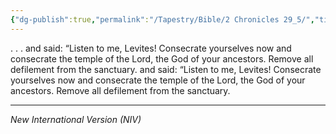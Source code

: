```yaml
---
{"dg-publish":true,"permalink":"/Tapestry/Bible/2 Chronicles 29_5/","title":"2 Chronicles 29:5]","hide":true,"tags":["bible"],"dgHomeLink":true,"dgShowLocalGraph":true,"dgEnableSearch":true}
---
```



 . . .  and said: “Listen to me, Levites! Consecrate yourselves now and consecrate the temple of the Lord, the God of your ancestors. Remove all defilement from the sanctuary. and said: “Listen to me, Levites! Consecrate yourselves now and consecrate the temple of the Lord, the God of your ancestors. Remove all defilement from the sanctuary.

---
*New International Version (NIV)*